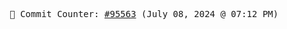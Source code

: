 <p align="center">
    <samp>
        📮 Commit Counter: <a href="https://github.com/Javascript-void0/Javascript-void0/commits/main">#95563</a> (July 08, 2024 @ 07:12 PM)
    </samp>
</p>